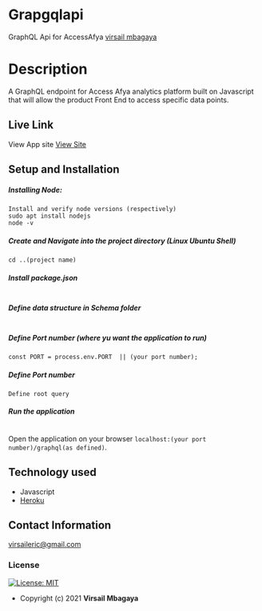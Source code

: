 # Grapgqlapi
 GraphQL Api for AccessAfya 
[virsail mbagaya](https://github.com/virsail)  
  
# Description  
A GraphQL endpoint for Access Afya analytics platform built on Javascript that will  allow the product Front End to access specific data points.

##  Live Link  
 View App site [View Site](https://accessafyagraphqlendpoint.herokuapp.com/graphql)  
  




  
## Setup and Installation  
##### Installing Node:  
 ```
 Install and verify node versions (respectively)
 sudo apt install nodejs
 node -v
```
##### Create and Navigate into the project directory (Linux Ubuntu Shell)
 ```mkdir ..(project name)
cd ..(project name)
```
##### Install package.json 
 ```npm init
```  

 ##### Define data structure in Schema folder
 ```bash 
```
##### Define Port number (where yu want the application to run)
 ```in the main application file 
 const PORT = process.env.PORT  || (your port number);
 
``` 
##### Define Port number
```
Define root query
```
##### Run the application
 ```npm start
```
Open the application on your browser `localhost:(your port number)/graphql(as defined)`.  
  
  
## Technology used  
  
*   Javascript
* [Heroku](https://heroku.com)  
  
  
## Contact Information   
virsaileric@gmail.com
  

### License
[![License: MIT](https://img.shields.io/badge/License-MIT-green.svg)](https://opensource.org/licenses/MIT) 
* Copyright (c) 2021 **Virsail Mbagaya**

